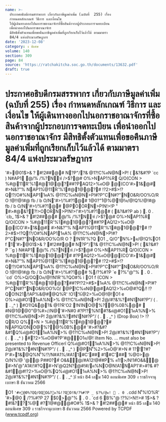 ```yaml
---
name: >-
  ประกาศอธิบดีกรมสรรพากร เกี่ยวกับภาษีมูลค่าเพิ่ม (ฉบับที่  255) เรื่อง
  กำหนดหลักเกณฑ์ วิธีการ และเงื่อนไข
  ให้ผู้เดินทางออกไปนอกราชอาณาจักรที่ซื้อสินค้าจากผู้ประกอบการจดทะเบียน
  เพื่อนำออกไปนอกราชอาณาจักร
  มีสิทธิตั้งตัวแทนเพื่อขอคืนภาษีมูลค่าเพิ่มที่ถูกเรียกเก็บไว้แล้วได้ ตามมาตรา
  84/4 แห่งประมวลรัษฎากร
date: '2023-12-08'
category: ง พิเศษ
volume: 140
section: 309
page: 84
source: 'https://ratchakitcha.soc.go.th/documents/13632.pdf'
draft: true
---
```


# ประกาศอธิบดีกรมสรรพากร เกี่ยวกับภาษีมูลค่าเพิ่ม (ฉบับที่  255) เรื่อง กำหนดหลักเกณฑ์ วิธีการ และเงื่อนไข ให้ผู้เดินทางออกไปนอกราชอาณาจักรที่ซื้อสินค้าจากผู้ประกอบการจดทะเบียน เพื่อนำออกไปนอกราชอาณาจักร มีสิทธิตั้งตัวแทนเพื่อขอคืนภาษีมูลค่าเพิ่มที่ถูกเรียกเก็บไว้แล้วได้ ตามมาตรา 84/4 แห่งประมวลรัษฎากร

'#>@01$>& ? #!2##@# N?P"/?& @1?!C%คN@N>P! ( &?&#?P `cc ) N#AP1 ํ@/% /%?Nฑ์ />$?@# O%>NAP1%R Q/O(CON > %#@11R'%1#@1@@?##?PAQ12>%คO@ @(CO'#>1&@# #>N&?"% NAP1%ํ@11R'%1#@1@@?# !?2>#$>!?Q!?/O#%NAP11คA% @1?!C%คN@N>P!#?P"CN#?"NO&R/OO%O/R O !@!!@!#@ fb / b O/N'#>!/%#?1@# 1@0?"1ํ@%@!@!ค/@!Q%!@!#@ fb / b O/N'#>!/%#?1@# @POORN>P!N!>!P " #>#@&??!>OORN>P!N!>!'#>!/%#?1@# ( &?&#?P ab )  . 0 . `cb_ 1$>& ? #!2##@# ํ@/% /%?Nฑ์ />$?@# O%>NAP1%R Q/O(CON > %#@11R'%1#@1@@?##?PAQ12>%คO@ @(CO'#>1&@# #>N&?"% NAP1%ํ@11R'%1#@1@@?# !?2>#$>!?Q!?/O#%NAP11คA% @1?!C%คN@N>P!#?P"CN#?"NO&R/OO%O/R O ? !N1R'%?Q O1 _ Q/O"N%>ค/@!Q%O1 f 1'#>@01$>& ? #!2##@# N?P"/?& @1?!C%คN@N>P! ( &?&#?P ``g ) N#AP1 ํ@/% /%?Nฑ์ />$?@# O%>NAP1%R Q/O(CON > %#@11R'%1#@1@@?# #?PAQ12>%คO@@(CO'#>1&@# #>N&?"% NAP1%ํ@11R'%1#@1@@?# !?2>#$>!?Q!?/O#%NAP11คA% @1?!C%คN@N>P!#?P"CN#?"NO&R/OO%O/R O !@!!@!#@ fb / b O/N'#>!/%#?1@# %/?%#?P `e ?%"@"%  . 0 . `cd` O%>Q/OQOค/@!!N1R'%?QO#% ì O1 f (CON > %#@11R'%1#@1@@?##?P!?2>#$>1คA% @1?!C%คN@N>P!#?P"CN#?"NO&R/OO%O/ @P!C%คN@@#AQ12>%คO@#?Q/! !?QO!N21/!AP%&@#@Q%R' !O1%ํ@2>%คO@!@!O1 e O%>คํ@#O11คA%N>% @1?!C%คN@N>P! 2ํ@/#?&%?#N1N#?P"/ ( .  . _^ ) #O1!Q&ํ@?& @1?R'O2 !N1NO@%?@%0B%@#  #N@1@@0"@%#>//N@'#>N#0 #?P!?%N1#?&คํ@#O11คA%N>% @1?!C%คN@N>P! 2ํ@/#?&%?#N1N#?P"/ ( .  . _^ ) (Drop Box) !> !?QR/O Q%>N > %#@11R'%1#@1@@?# NAP1Q/ONO@%?@%0B%@# '#>#?&#?&#1Q%คํ@#O11คA%N>% @1?!C%คN@N>P! 2ํ@/#?&%?#N1N#?P"/ ( .  . _^ ) #?2>%คO@#?P'#@O1ค/@! ìItem No. ... must also be presented to Revenue Officerî Q%คํ@#O11คA%N>% @1?!C%คN@N>P! 2ํ@/#?&%?#N1N#?P"/ ( .  . _^ ) @PN'็%2>%คO@'#>N # 1?!?#?P'#>1&@Q%N'็%!?/N#A1%/#A11#C'## #1#C'## %@0>@ O/N%!@ '@@ P##0?#์ O&&@/#A12!@#์#P% ค1!>/N!1#์O&&@ #>N'๋@"A1#/!#?Q#>N'๋@Q2N$%&?!#/#A1N/#?" /#A1#>N'๋@1AP%Q #?P!?%?1>N ? "/?% ( R!N#/!"@#>N'๋@N > %#@ ) NO!? #?P!?!C%คN@@#AQ12>%คO@ O!N%>>Q%!?QO!N2?P/!AP%&@#@Q%R' /#A12>%คO@#?P2@!@#"%ํ@!> !?/R'#O1!?&@#N > %#@#?P!?!C%คN@@#AQ1 2>%คO@!N1>Q%!?QO!N/%@PO2%&@#@Q%R' (CON > %#@11R'%1#@1@@?#!O1O2 2>%คO@ ? %N@/ O%>คํ@#O11คA%N>% @1?!C%คN@N>P! 2ํ@/#?&%?#N1N#?P"/ ( .  . _^ ) #O1!Q&ํ@?& @1?!N1NO@%?@% 2##@#  B &#>@#คA% @1?!C%คN@N>P!#?P!?Q1"CN @"/%?(N@%>$?@#!#/ค%NO@N!A1NAP1'#>#?& #?&#1@#!?2>%คO@%Q%คํ@#O11คA%N>% @1?!C%คN@N>P! 2ํ@/#?&%?#N1N#?P"/ ( .  . _^ )î หน้า 84 เลม 140 ตอนพิเศษ 309 ง ราชกิจจานุเบกษา 8 ธันวาคม 2566

O1 ` '#>@0%?QQ/OQO&?ค?&!?QO!N/?%#?P _ $?%/@ค!  . 0 . `cdd N'็%!O%R' '#>@0  /?%#?P 27 $0>@"%  . 0 . `cd 6 B%"@ !?%!>N!!># 1$>& ? #!&??%@ #?1@#@@#O#% 1$>& ? #!2##@# หน้า 85 เลม 140 ตอนพิเศษ 309 ง ราชกิจจานุเบกษา 8 ธันวาคม 2566 Powered by TCPDF (www.tcpdf.org)
